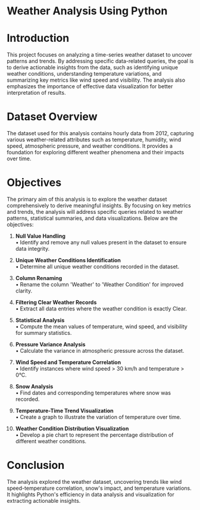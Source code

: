# Weather Analysis Using Python

# Introduction 
This project focuses on analyzing a time-series weather dataset to uncover patterns and trends. By addressing specific data-related queries, the goal is to derive actionable insights from the data, such as identifying unique weather conditions, understanding temperature variations, and summarizing key metrics like wind speed and visibility. The analysis also emphasizes the importance of effective data visualization for better interpretation of results.

# Dataset Overview
The dataset used for this analysis contains hourly data from 2012, capturing various weather-related attributes such as temperature, humidity, wind speed, atmospheric pressure, and weather conditions. It provides a foundation for exploring different weather phenomena and their impacts over time.

# Objectives
The primary aim of this analysis is to explore the weather dataset comprehensively to derive meaningful insights. By focusing on key metrics and trends, the analysis will address specific queries related to weather patterns, statistical summaries, and data visualizations. Below are the objectives:

1. **Null Value Handling**<br/>
• Identify and remove any null values present in the dataset to ensure data integrity.<br/>

2. **Unique Weather Conditions Identification**<br/>
• Determine all unique weather conditions recorded in the dataset.<br/>

3. **Column Renaming**<br/>
• Rename the column 'Weather' to 'Weather Condition' for improved clarity.<br/>

4. **Filtering Clear Weather Records**<br/>
• Extract all data entries where the weather condition is exactly Clear.<br/>

5. **Statistical Analysis**<br/>
• Compute the mean values of temperature, wind speed, and visibility for summary statistics.<br/>

6. **Pressure Variance Analysis**<br/>
• Calculate the variance in atmospheric pressure across the dataset.<br/>

7. **Wind Speed and Temperature Correlation**<br/>
• Identify instances where wind speed > 30 km/h and temperature > 0°C.<br/>

8. **Snow Analysis**<br/>
• Find dates and corresponding temperatures where snow was recorded.<br/>

9. **Temperature-Time Trend Visualization**<br/>
• Create a graph to illustrate the variation of temperature over time.<br/>

10. **Weather Condition Distribution Visualization**<br/>
• Develop a pie chart to represent the percentage distribution of different weather conditions.<br/>

# Conclusion
The analysis explored the weather dataset, uncovering trends like wind speed-temperature correlation, snow's impact, and temperature variations. It highlights Python's efficiency in data analysis and visualization for extracting actionable insights.
